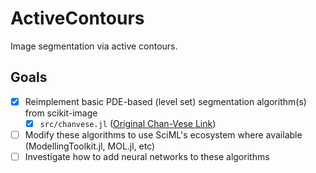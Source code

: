 # ActiveContours

Image segmentation via active contours. 

## Goals
- [x] Reimplement basic PDE-based (level set) segmentation algorithm(s) from scikit-image
  - [x] `src/chanvese.jl` ([Original Chan-Vese Link](https://github.com/scikit-image/scikit-image/blob/v0.19.2/skimage/segmentation/_chan_vese.py#L175-L347))
- [ ] Modify these algorithms to use SciML's ecosystem where available (ModellingToolkit.jl, MOL.jl, etc)
- [ ] Investigate how to add neural networks to these algorithms
